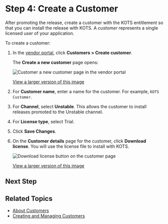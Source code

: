 # Step 4: Create a Customer

After promoting the release, create a customer with the KOTS entitlement so that you can install the release with KOTS. A _customer_ represents a single licensed user of your application.

To create a customer:

1. In the [vendor portal](https://vendor.replicated.com), click **Customers > Create customer**.

   The **Create a new customer** page opens:

   ![Customer a new customer page in the vendor portal](/images/create-customer.png)

   [View a larger version of this image](/images/create-customer.png)

1. For **Customer name**, enter a name for the customer. For example, `KOTS Customer`.

1. For **Channel**, select **Unstable**. This allows the customer to install releases promoted to the Unstable channel.

1. For **License type**, select Trial.

1. Click **Save Changes**.

1. On the **Customer details** page for the customer, click **Download license**. You will use the license file to install with KOTS.

   ![Download license button on the customer page](/images/customer-download-license.png)

   [View a larger version of this image](/images/customer-download-license.png)

## Next Step

## Related Topics

* [About Customers](/vendor/licenses-about)
* [Creating and Managing Customers](/vendor/releases-creating-customer)